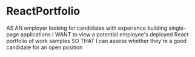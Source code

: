 # ReactPortfolio
AS AN employer looking for candidates with experience building single-page applications I WANT to view a potential employee's deployed React portfolio of work samples SO THAT I can assess whether they're a good candidate for an open position
